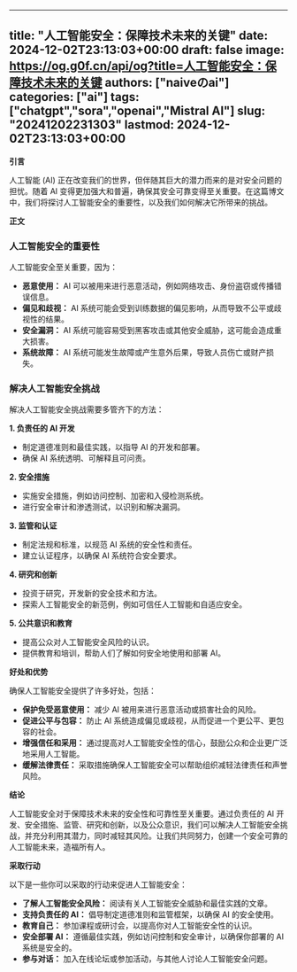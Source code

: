 
---
title: "人工智能安全：保障技术未来的关键"
date: 2024-12-02T23:13:03+00:00
draft: false
image: https://og.g0f.cn/api/og?title=人工智能安全：保障技术未来的关键
authors: ["naiveのai"]
categories: ["ai"]
tags: ["chatgpt","sora","openai","Mistral AI"]
slug: "20241202231303"
lastmod: 2024-12-02T23:13:03+00:00
---
**引言**

人工智能 (AI) 正在改变我们的世界，但伴随其巨大的潜力而来的是对安全问题的担忧。随着 AI 变得更加强大和普遍，确保其安全可靠变得至关重要。在这篇博文中，我们将探讨人工智能安全的重要性，以及我们如何解决它所带来的挑战。

**正文**

### 人工智能安全的重要性

人工智能安全至关重要，因为：

- **恶意使用：** AI 可以被用来进行恶意活动，例如网络攻击、身份盗窃或传播错误信息。
- **偏见和歧视：** AI 系统可能会受到训练数据的偏见影响，从而导致不公平或歧视性的结果。
- **安全漏洞：** AI 系统可能容易受到黑客攻击或其他安全威胁，这可能会造成重大损害。
- **系统故障：** AI 系统可能发生故障或产生意外后果，导致人员伤亡或财产损失。

### 解决人工智能安全挑战

解决人工智能安全挑战需要多管齐下的方法：

**1. 负责任的 AI 开发**

* 制定道德准则和最佳实践，以指导 AI 的开发和部署。
* 确保 AI 系统透明、可解释且可问责。

**2. 安全措施**

* 实施安全措施，例如访问控制、加密和入侵检测系统。
* 进行安全审计和渗透测试，以识别和解决漏洞。

**3. 监管和认证**

* 制定法规和标准，以规范 AI 系统的安全性和责任。
* 建立认证程序，以确保 AI 系统符合安全要求。

**4. 研究和创新**

* 投资于研究，开发新的安全技术和方法。
* 探索人工智能安全的新范例，例如可信任人工智能和自适应安全。

**5. 公共意识和教育**

* 提高公众对人工智能安全风险的认识。
* 提供教育和培训，帮助人们了解如何安全地使用和部署 AI。

**好处和优势**

确保人工智能安全提供了许多好处，包括：

* **保护免受恶意使用：** 减少 AI 被用来进行恶意活动或损害社会的风险。
* **促进公平与包容：** 防止 AI 系统造成偏见或歧视，从而促进一个更公平、更包容的社会。
* **增强信任和采用：** 通过提高对人工智能安全性的信心，鼓励公众和企业更广泛地采用人工智能。
* **缓解法律责任：** 采取措施确保人工智能安全可以帮助组织减轻法律责任和声誉风险。

**结论**

人工智能安全对于保障技术未来的安全性和可靠性至关重要。通过负责任的 AI 开发、安全措施、监管、研究和创新，以及公众意识，我们可以解决人工智能安全挑战，并充分利用其潜力，同时减轻其风险。让我们共同努力，创建一个安全可靠的人工智能未来，造福所有人。

**采取行动**

以下是一些你可以采取的行动来促进人工智能安全：

* **了解人工智能安全风险：** 阅读有关人工智能安全威胁和最佳实践的文章。
* **支持负责任的 AI：** 倡导制定道德准则和监管框架，以确保 AI 的安全使用。
* **教育自己：** 参加课程或研讨会，以提高你对人工智能安全性的认识。
* **安全部署 AI：** 遵循最佳实践，例如访问控制和安全审计，以确保你部署的 AI 系统是安全的。
* **参与对话：** 加入在线论坛或参加活动，与其他人讨论人工智能安全问题。